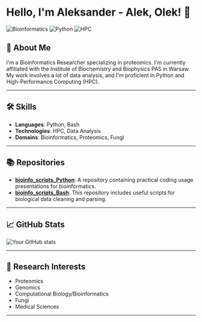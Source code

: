 # Hello, I'm Aleksander - Alek, Olek! 👋

![Bioinformatics](https://img.shields.io/badge/Bioinformatics-Researcher-blue)
![Python](https://img.shields.io/badge/Python-Proficient-green)
![HPC](https://img.shields.io/badge/HPC-Proficient-green)

## 📌 About Me

I'm a Bioinformatics Researcher specializing in proteomics. I'm currently affiliated with the Institute of Biochemistry and Biophysics PAS in Warsaw. My work involves a lot of data analysis, and I'm proficient in Python and High-Performance Computing (HPC).

---

## 🛠 Skills

- **Languages**: Python, Bash
- **Technologies**: HPC, Data Analysis
- **Domains**: Bioinformatics, Proteomics, Fungi

---

## 📚 Repositories

- **[bioinfo_scripts_Python](https://github.com/a-kossakowski/bioinfo_scripts_Python)**: A repository containing practical coding usage presentations for bioinformatics.
- **[bioinfo_scripts_Bash](https://github.com/a-kossakowski/bioinfo_scripts_Bash)**: This repository includes useful scripts for biological data cleaning and parsing.

---

## 📈 GitHub Stats

![Your GitHub stats](https://github-readme-stats.vercel.app/api?username=a-kossakowski&show_icons=true&theme=radical)

---

## 🎯 Research Interests

- Proteomics
- Genomics
- Computational Biology/Bioinformatics
- Fungi
- Medical Sciences

---

